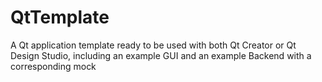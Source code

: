 # QtTemplate
A Qt application template ready to be used with both Qt Creator or Qt Design Studio, including an example GUI and an example Backend with a corresponding mock
